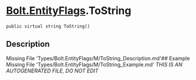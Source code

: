 # [Bolt.EntityFlags](Types/Bolt.EntityFlags.md).ToString
`public virtual string ToString()`
## Description
Missing File 'Types/Bolt.EntityFlags/M/ToString_Description.md'## Example
Missing File 'Types/Bolt.EntityFlags/M/ToString_Example.md'
*THIS IS AN AUTOGENERATED FILE, DO NOT EDIT*
